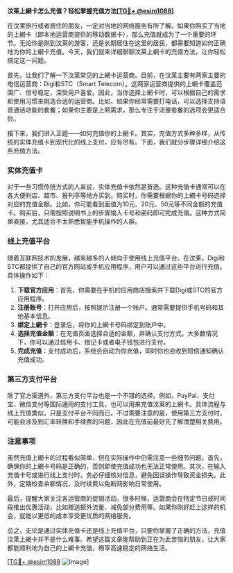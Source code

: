 **汶莱上網卡怎么充值？轻松掌握充值方法[[TG💪+ @esim1088](https://t.me/s/esim1088)]**

在汶莱旅行或者居住的朋友，一定对当地的网络服务有所了解。如果你购买了当地的上網卡（即本地运营商提供的移动数据卡），那么充值就成为了一个重要的环节。无论你是刚到汶莱的游客，还是长期居住在这里的居民，都需要知道如何正确地为你的上網卡充值。今天，我们就来详细聊聊汶莱上網卡的充值方法，让你轻松搞定这一问题。

首先，让我们了解一下汶莱常见的上網卡运营商。目前，在汶莱主要有两家主要的电信运营商：Digi和STC（Smart Telecom）。这两家运营商提供的上網卡覆盖范围广、信号稳定，深受用户喜爱。因此，当你选择上網卡时，可以根据自己的需求和使用习惯来挑选合适的运营商。比如，如果你经常需要打电话，可以选择支持语音通话功能的套餐；如果你主要是上网需求，那么专注于流量套餐的选项会更适合你。

接下来，我们进入正题——如何充值你的上網卡。其实，充值方式多种多样，从传统的实体充值卡到现代化的线上支付，应有尽有。下面，我们就分步骤详细介绍这些充值方法。

### 实体充值卡

对于一些习惯传统方式的人来说，实体充值卡依然是首选。这种充值卡通常可以在各大便利店、超市、报刊亭等地方买到。购买时，你需要根据你的上網卡号码选择对应的充值金额。比如，你可能看到面值为10元、20元、50元等不同金额的充值卡。购买后，只需按照说明书上的步骤输入卡号和密码即可完成充值。这种方式简单直接，尤其适合不太熟悉智能手机操作的人群。

### 线上充值平台

随着互联网技术的发展，越来越多的人倾向于使用线上充值平台。在汶莱，Digi和STC都提供了自己的官方网站或手机应用程序，用户可以通过这些平台进行充值。具体操作如下：

1. **下载官方应用**：首先，你需要在手机的应用商店搜索并下载Digi或STC的官方应用程序。
2. **注册账号**：打开应用后，按照提示注册一个账户。通常需要提供手机号码和其他基本信息。
3. **绑定上網卡**：登录后，将你的上網卡号码绑定到账户中。
4. **选择充值金额**：在充值页面选择合适的金额，并确认支付方式。大多数情况下，你可以通过信用卡、借记卡或者电子钱包进行支付。
5. **完成充值**：支付成功后，系统会自动为你充值，同时你也会收到短信通知确认充值成功。

### 第三方支付平台

除了官方渠道外，第三方支付平台也是一个不错的选择。例如，PayPal、支付宝、微信支付等国际通用的支付工具，也可以用来充值汶莱的上網卡。具体流程与线上充值类似，只是支付平台不同而已。不过需要注意的是，使用第三方支付时，可能会涉及到汇率转换和手续费的问题，因此在充值前最好先了解清楚相关费用。

### 注意事项

虽然充值上網卡的过程看似简单，但在实际操作中仍需注意一些细节问题。首先，确保你的上網卡号码是正确的，否则即使充值成功也无法正常使用。其次，在输入充值卡号或进行线上支付时，务必仔细核对信息，避免因误操作导致资金损失。此外，定期检查余额情况，及时续费以免断网影响日常使用。

最后，提醒大家关注各运营商的促销活动。很多时候，运营商会在特定节日或时间段推出优惠活动，比如赠送额外流量、减免部分费用等。如果你刚好赶上这样的机会，就能以更低的成本享受更优质的网络服务。

总之，无论是通过实体充值卡还是线上充值平台，只要你掌握了正确的方法，充值汶莱上網卡并不是什么难事。希望这篇文章能帮助到正在为此苦恼的朋友，让大家都能顺利地为自己的上網卡充值，畅享高速稳定的网络生活。

[[TG💪+ @esim1088](https://t.me/s/esim1088) ![Image](https://i.postimg.cc/4NQfJmqS/Snipaste-2025-05-13-00-14-12.png)]
